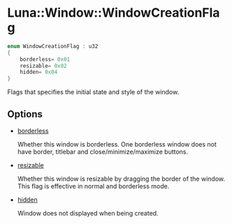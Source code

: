 # Luna::Window::WindowCreationFlag

```c++
enum WindowCreationFlag : u32
{
    borderless= 0x01
    resizable= 0x02
    hidden= 0x04
}
```

Flags that specifies the initial state and style of the window. 

## Options
* [borderless](group___window_1gga2d312ae999122d8a4b957464d0b03ab1a0a027ae5e59bcf77e744061e969621b8.md)

    Whether this window is borderless. One borderless window does not have border, titlebar and close/minimize/maximize buttons. 

* [resizable](group___window_1gga2d312ae999122d8a4b957464d0b03ab1aa34bd2cb4f605dd9181b2f707e874c05.md)

    Whether this window is resizable by dragging the border of the window. This flag is effective in normal and borderless mode. 

* [hidden](group___window_1gga2d312ae999122d8a4b957464d0b03ab1a662f707d5491e9bce8238a6c0be92190.md)

    Window does not displayed when being created. 

